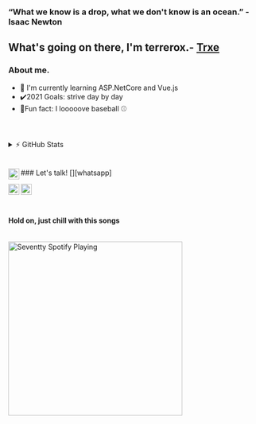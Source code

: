 ### “What we know is a drop, what we don't know is an ocean.” - Isaac Newton	
## What's going on there, I'm terrerox.- [Trxe](https://www.github.com/terrerox)	



### About me.	

- 🚧 I'm currently learning ASP.NetCore and Vue.js
- ✔️2021 Goals: strive day by day
- 🥅Fun fact: I looooove baseball ⚾	
<br /><br />		
<details>	
  <summary>⚡ GitHub Stats</summary>	
<img alt="Terrerox's github status" src="https://github-readme-stats.codestackr.vercel.app/api?username=terrerox&show_icons=true&theme=light" />	
<img alt="Terrerox's github status" src="https://github-readme-stats.vercel.app/api/top-langs/?username=terrerox&layout=compact&theme=light" />	
</details>	
<br />	
<br />	
### Let's talk!
[<img align="left" alt="terrerox | ws" width="22px" src="https://cdn.jsdelivr.net/npm/simple-icons@v3/icons/whatsapp.svg" />][whatsapp]	

[<img align="left" alt="terrerox | tg" width="22px" src="https://cdn.jsdelivr.net/npm/simple-icons@v3/icons/telegram.svg" />][telegram]	

[<img align="left" alt="terrerox | LinkedIn" width="22px" src="https://cdn.jsdelivr.net/npm/simple-icons@v3/icons/linkedin.svg" />][linkedin]
<br />	
<br />	

**Hold on, just chill with this songs** 	
<br/>	
[<img src="https://now-playing-codestackr.vercel.app/api/spotify-playing" alt="Seventty Spotify Playing" width="350" />](https://open.spotify.com/playlist/37i9dQZF1DZ06evO3irm7e)	

[youtube]: https://www.youtube.com/channel/UCmJN2QqO9E9uYZue5zMlniQ	

[p1]: https://youtu.be/vr0-074Ccu4	
[p2]: https://youtu.be/Ov13YBchfG4	
[p3]: https://youtu.be/ZFFY1jMvicI	

[whatsapp]: https://api.whatsapp.com/send/?phone=18299833753&text=i+got+u+from+github&app_absent=0

[linkedin]: https://www.linkedin.com/in/francis-terrero-4247241b5/

[telegram]: https://t.me/terreroxx
